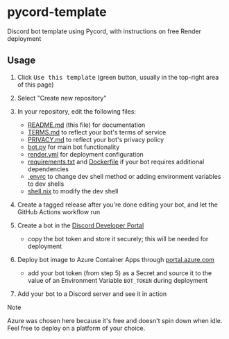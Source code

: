 # pycord-template

Discord bot template using Pycord, with instructions on free Render deployment

## Usage

1. Click <kbd>Use this template</kbd> (green button, usually in the top-right area of this page)

2. Select "Create new repository"

3. In your repository, edit the following files:
    - [README.md](./README.md) (this file) for documentation
    - [TERMS.md](./TERMS.md) to reflect your bot's terms of service
    - [PRIVACY.md](./PRIVACY.md) to reflect your bot's privacy policy
    - [bot.py](./bot.py) for main bot functionality
    - [render.yml](./render.yaml) for deployment configuration
    - [requirements.txt](./requirements.txt) and [Dockerfile](./Dockerfile) if your bot requires additional dependencies
    - [.envrc](./.envrc) to change dev shell method or adding environment variables to dev shells
    - [shell.nix](./shell.nix) to modify the dev shell

4. Create a tagged release after you're done editing your bot, and let the GitHub Actions workflow run

5. Create a bot in the [Discord Developer Portal](<https://discord.com/developers/applications> "link to Discord Developer Portal")
    - copy the bot token and store it securely; this will be needed for deployment

6. Deploy bot image to Azure Container Apps through [portal.azure.com](https://portal.azure.com)
    - add your bot token (from step 5) as a Secret and source it to the value of an Environment Variable `BOT_TOKEN` during deployment

7. Add your bot to a Discord server and see it in action

> [!NOTE]
> Azure was chosen here because it's free and doesn't spin down when idle. Feel free to deploy on a platform of your choice.
